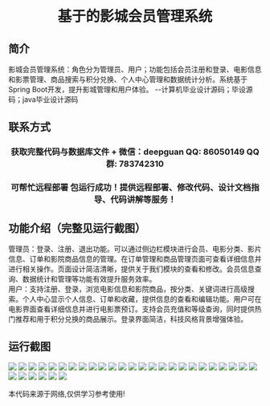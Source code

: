 <p><h1 align="center">基于的影城会员管理系统</h1></p>

## 简介
影城会员管理系统：角色分为管理员、用户；功能包括会员注册和登录、电影信息和影票管理、商品搜索与积分兑换、个人中心管理和数据统计分析。系统基于Spring Boot开发，提升影城管理和用户体验。    --计算机毕业设计源码；毕设源码；java毕业设计源码


## 联系方式
<p><h3 align="center">获取完整代码与数据库文件 + 微信：deepguan QQ: 86050149 QQ群: 783742310</h3></p>
<p><h3 align="center">可帮忙远程部署 包运行成功！提供远程部署、修改代码、设计文档指导、代码讲解等服务！</h3></p>

## 功能介绍（完整见运行截图）
管理员：登录、注册、退出功能。可以通过侧边栏模块进行会员、电影分类、影片信息、订单和影院商品信息的管理。在订单管理和商品管理页面可查看详细信息并进行相关操作。页面设计简洁清晰，提供关于我们模块的查看和修改。会员信息查询、数据统计和管理等功能有效提升服务效率。  
用户：支持注册、登录，浏览电影信息和影院商品，按分类、关键词进行高级搜索。个人中心显示个人信息、订单和收藏，提供信息的查看和编辑功能。用户可在电影界面查看详细信息并进行电影票预订。支持会员充值和等级查询，同时提供热门推荐和用于积分兑换的商品展示。登录界面简洁，科技风格背景增强体验。


## 运行截图
![](https://bs-1329754181.cos.ap-shanghai.myqcloud.com/spring/MovieTheaterMembershipManagementSystem/img/001.jpg)
![](https://bs-1329754181.cos.ap-shanghai.myqcloud.com/spring/MovieTheaterMembershipManagementSystem/img/002.jpg)
![](https://bs-1329754181.cos.ap-shanghai.myqcloud.com/spring/MovieTheaterMembershipManagementSystem/img/003.jpg)
![](https://bs-1329754181.cos.ap-shanghai.myqcloud.com/spring/MovieTheaterMembershipManagementSystem/img/004.jpg)
![](https://bs-1329754181.cos.ap-shanghai.myqcloud.com/spring/MovieTheaterMembershipManagementSystem/img/005.jpg)
![](https://bs-1329754181.cos.ap-shanghai.myqcloud.com/spring/MovieTheaterMembershipManagementSystem/img/006.jpg)
![](https://bs-1329754181.cos.ap-shanghai.myqcloud.com/spring/MovieTheaterMembershipManagementSystem/img/007.jpg)
![](https://bs-1329754181.cos.ap-shanghai.myqcloud.com/spring/MovieTheaterMembershipManagementSystem/img/008.jpg)
![](https://bs-1329754181.cos.ap-shanghai.myqcloud.com/spring/MovieTheaterMembershipManagementSystem/img/009.jpg)
![](https://bs-1329754181.cos.ap-shanghai.myqcloud.com/spring/MovieTheaterMembershipManagementSystem/img/010.jpg)
![](https://bs-1329754181.cos.ap-shanghai.myqcloud.com/spring/MovieTheaterMembershipManagementSystem/img/011.jpg)
![](https://bs-1329754181.cos.ap-shanghai.myqcloud.com/spring/MovieTheaterMembershipManagementSystem/img/012.jpg)
![](https://bs-1329754181.cos.ap-shanghai.myqcloud.com/spring/MovieTheaterMembershipManagementSystem/img/013.jpg)
![](https://bs-1329754181.cos.ap-shanghai.myqcloud.com/spring/MovieTheaterMembershipManagementSystem/img/014.jpg)
![](https://bs-1329754181.cos.ap-shanghai.myqcloud.com/spring/MovieTheaterMembershipManagementSystem/img/015.jpg)
![](https://bs-1329754181.cos.ap-shanghai.myqcloud.com/spring/MovieTheaterMembershipManagementSystem/img/016.jpg)
![](https://bs-1329754181.cos.ap-shanghai.myqcloud.com/spring/MovieTheaterMembershipManagementSystem/img/017.jpg)
![](https://bs-1329754181.cos.ap-shanghai.myqcloud.com/spring/MovieTheaterMembershipManagementSystem/img/018.jpg)
![](https://bs-1329754181.cos.ap-shanghai.myqcloud.com/spring/MovieTheaterMembershipManagementSystem/img/019.jpg)
![](https://bs-1329754181.cos.ap-shanghai.myqcloud.com/spring/MovieTheaterMembershipManagementSystem/img/020.jpg)
![](https://bs-1329754181.cos.ap-shanghai.myqcloud.com/spring/MovieTheaterMembershipManagementSystem/img/021.jpg)
![](https://bs-1329754181.cos.ap-shanghai.myqcloud.com/spring/MovieTheaterMembershipManagementSystem/img/022.jpg)
![](https://bs-1329754181.cos.ap-shanghai.myqcloud.com/spring/MovieTheaterMembershipManagementSystem/img/023.jpg)
![](https://bs-1329754181.cos.ap-shanghai.myqcloud.com/spring/MovieTheaterMembershipManagementSystem/img/024.jpg)
![](https://bs-1329754181.cos.ap-shanghai.myqcloud.com/spring/MovieTheaterMembershipManagementSystem/img/025.jpg)
![](https://bs-1329754181.cos.ap-shanghai.myqcloud.com/spring/MovieTheaterMembershipManagementSystem/img/026.jpg)
![](https://bs-1329754181.cos.ap-shanghai.myqcloud.com/spring/MovieTheaterMembershipManagementSystem/img/027.jpg)
![](https://bs-1329754181.cos.ap-shanghai.myqcloud.com/spring/MovieTheaterMembershipManagementSystem/img/028.jpg)
![](https://bs-1329754181.cos.ap-shanghai.myqcloud.com/spring/MovieTheaterMembershipManagementSystem/img/029.jpg)
![](https://bs-1329754181.cos.ap-shanghai.myqcloud.com/spring/MovieTheaterMembershipManagementSystem/img/030.jpg)
![](https://bs-1329754181.cos.ap-shanghai.myqcloud.com/spring/MovieTheaterMembershipManagementSystem/img/031.jpg)

<p>本代码来源于网络,仅供学习参考使用!</p>
